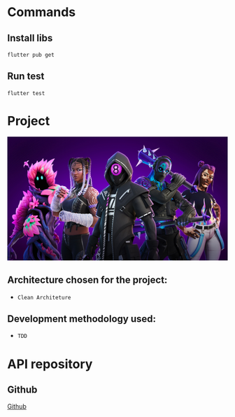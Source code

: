 # Commands

## Install libs
```shell
flutter pub get
```

## Run test
```shell
flutter test
```

# Project

![Texto Alternativo](readme_assets/1.jpg)

## Architecture chosen for the project:

- ```Clean Architeture```

##  Development methodology used:

- ```TDD```
  
    
# API repository  

## Github

[Github](https://github.com/sanilonilo/universe-games-api)